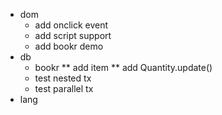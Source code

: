 * dom
  * add onclick event
  * add script support
  * add bookr demo
* db
  * bookr
  ** add item
  ** add Quantity.update()
  * test nested tx
  * test parallel tx
* lang